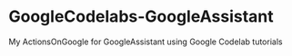 # GoogleCodelabs-GoogleAssistant
My ActionsOnGoogle for GoogleAssistant using Google Codelab tutorials
